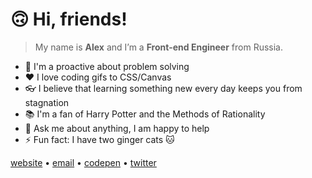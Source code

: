 # 🙃 Hi, friends!

> My name is **Alex** and I’m a **Front-end Engineer** from Russia.

- 🚀 I'm a proactive about problem solving
- ❤️ I love coding gifs to CSS/Canvas
- 👓 I believe that learning something new every day keeps you from stagnation
- 📚 I'm a fan of Harry Potter and the Methods of Rationality
- 💬 Ask me about anything, I am happy to help
- ⚡️ Fun fact: I have two ginger cats 🐱

[website](alisaliso.com) • [email](alisaliso.com@gmail.com) • [codepen](https://codepen.io/alisaliso) • [twitter](https://twitter.com/alisaliso1)

